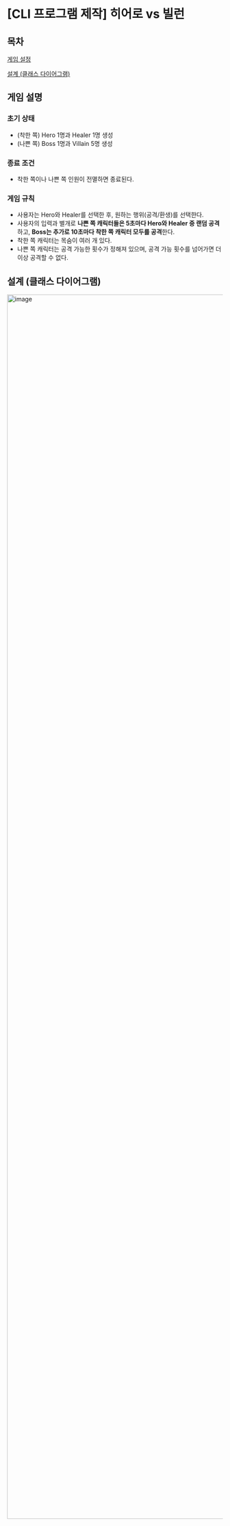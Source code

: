 # [CLI 프로그램 제작] 히어로 vs 빌런

## 목차

[게임 설정](#게임-설명)

[설계 (클래스 다이어그램)](#설계-클래스-다이어그램)

## 게임 설명

### 초기 상태
- (착한 쪽) Hero 1명과 Healer 1명 생성
- (나쁜 쪽) Boss 1명과 Villain 5명 생성

### 종료 조건
- 착한 쪽이나 나쁜 쪽 인원이 전멸하면 종료된다.

### 게임 규칙
- 사용자는 Hero와 Healer를 선택한 후, 원하는 행위(공격/환생)를 선택한다.
- 사용자의 입력과 별개로 **나쁜 쪽 캐릭터들은 5초마다 Hero와 Healer 중 랜덤 공격**하고, **Boss는 추가로 10초마다 착한 쪽 캐릭터 모두를 공격**한다.
- 착한 쪽 캐릭터는 목숨이 여러 개 있다.
- 나쁜 쪽 캐릭터는 공격 가능한 횟수가 정해져 있으며, 공격 가능 횟수를 넘어가면 더 이상 공격할 수 없다.

## 설계 (클래스 다이어그램)
<img width="1000" height="2859" alt="image" src="https://github.com/user-attachments/assets/4d5d5ecb-d1ae-4a3a-bec9-5ba9459ee285" />
